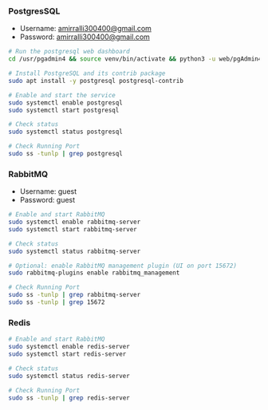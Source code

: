 ### PostgresSQL

-   Username: amirralli300400@gmail.com
-   Password: amirralli300400@gmail.com

```bash
# Run the postgresql web dashboard
cd /usr/pgadmin4 && source venv/bin/activate && python3 -u web/pgAdmin4.py

# Install PostgreSQL and its contrib package
sudo apt install -y postgresql postgresql-contrib

# Enable and start the service
sudo systemctl enable postgresql
sudo systemctl start postgresql

# Check status
sudo systemctl status postgresql

# Check Running Port
sudo ss -tunlp | grep postgresql
```

### RabbitMQ

-   Username: guest
-   Password: guest

```bash
# Enable and start RabbitMQ
sudo systemctl enable rabbitmq-server
sudo systemctl start rabbitmq-server

# Check status
sudo systemctl status rabbitmq-server

# Optional: enable RabbitMQ management plugin (UI on port 15672)
sudo rabbitmq-plugins enable rabbitmq_management

# Check Running Port
sudo ss -tunlp | grep rabbitmq-server
sudo ss -tunlp | grep 15672
```

### Redis

```bash
# Enable and start RabbitMQ
sudo systemctl enable redis-server
sudo systemctl start redis-server

# Check status
sudo systemctl status redis-server

# Check Running Port
sudo ss -tunlp | grep redis-server
```
